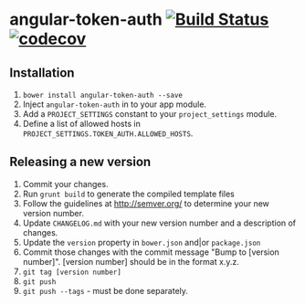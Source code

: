 # angular-token-auth [![Build Status](https://travis-ci.org/incuna/angular-token-auth.svg?branch=master)](https://travis-ci.org/incuna/angular-token-auth) [![codecov](https://codecov.io/gh/incuna/angular-token-auth/branch/master/graph/badge.svg)](https://codecov.io/gh/incuna/angular-token-auth)

## Installation
1. `bower install angular-token-auth --save`
1. Inject `angular-token-auth` in to your app module.
1. Add a `PROJECT_SETTINGS` constant to your `project_settings` module.
1. Define a list of allowed hosts in `PROJECT_SETTINGS.TOKEN_AUTH.ALLOWED_HOSTS`.

## Releasing a new version

1. Commit your changes.
1. Run `grunt build` to generate the compiled template files
1. Follow the guidelines at http://semver.org/ to determine your new version number.
1. Update `CHANGELOG.md` with your new version number and a description of changes.
1. Update the `version` property in `bower.json` and|or `package.json`
1. Commit those changes with the commit message "Bump to [version number]". [version number] should be in the format x.y.z.
1. `git tag [version number]`
1. `git push`
1. `git push --tags` - must be done separately.
